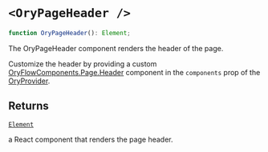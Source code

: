 # `<OryPageHeader />`

```ts
function OryPageHeader(): Element;
```

The OryPageHeader component renders the header of the page.

Customize the header by providing a custom [OryFlowComponents.Page.Header](../type-aliases/OryFlowComponents.md#page) component in the `components` prop of the [OryProvider](OryProvider.md).

## Returns

[`Element`](https://github.com/DefinitelyTyped/DefinitelyTyped/blob/9519439d51f51f794efa1b5865d3a9224c337bfd/types/react/jsx-runtime.d.ts#L6)

a React component that renders the page header.
